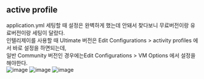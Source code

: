 ## active profile
application.yml 세팅할 때 설정은 완벽하게 했는데 안돼서 찾다보니 무료버전이랑 유료버전이랑 세팅이 달랐다.<br>
인텔리제이를 사용할 때 Ultimate 버전은 Edit Configurations > activity profiles 에서 바로 설정을 하면되는데,<br>
일반 Community 버전인 경우에는Edit Configurations > VM Options 에서 설정을 해야한다.<br> 
![image](https://user-images.githubusercontent.com/62210870/196687132-ce5c9734-9939-48be-97d0-cb3382fe4322.png)
![image](https://user-images.githubusercontent.com/62210870/196687533-e1807cca-a0f0-4e93-8d30-0ac00fe20c6c.png)
![image](https://user-images.githubusercontent.com/62210870/196687357-9b4b382c-9dc3-45a5-bd87-c0b140970613.png)
<br>
<br>
